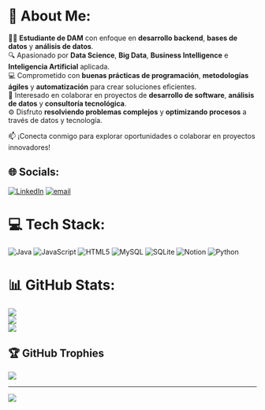 # 💫 About Me:

👨‍💻 **Estudiante de DAM** con enfoque en **desarrollo backend**, **bases de datos** y **análisis de datos**.  
🔍 Apasionado por **Data Science**, **Big Data**, **Business Intelligence** e **Inteligencia Artificial** aplicada.  
💻 Comprometido con **buenas prácticas de programación**, **metodologías ágiles** y **automatización** para crear soluciones eficientes.  
🚀 Interesado en colaborar en proyectos de **desarrollo de software**, **análisis de datos** y **consultoría tecnológica**.  
⚙️ Disfruto **resolviendo problemas complejos** y **optimizando procesos** a través de datos y tecnología.

📫 ¡Conecta conmigo para explorar oportunidades o colaborar en proyectos innovadores!

## 🌐 Socials:
[![LinkedIn](https://img.shields.io/badge/LinkedIn-%230077B5.svg?logo=linkedin&logoColor=white)](https://linkedin.com/in/www.linkedin.com/in/raúl-de-justo) [![email](https://img.shields.io/badge/Email-D14836?logo=gmail&logoColor=white)](mailto:Rauljusto7@outlook.com) 

# 💻 Tech Stack:
![Java](https://img.shields.io/badge/java-%23ED8B00.svg?style=for-the-badge&logo=openjdk&logoColor=white) ![JavaScript](https://img.shields.io/badge/javascript-%23323330.svg?style=for-the-badge&logo=javascript&logoColor=%23F7DF1E) ![HTML5](https://img.shields.io/badge/html5-%23E34F26.svg?style=for-the-badge&logo=html5&logoColor=white) ![MySQL](https://img.shields.io/badge/mysql-4479A1.svg?style=for-the-badge&logo=mysql&logoColor=white) ![SQLite](https://img.shields.io/badge/sqlite-%2307405e.svg?style=for-the-badge&logo=sqlite&logoColor=white) ![Notion](https://img.shields.io/badge/Notion-%23000000.svg?style=for-the-badge&logo=notion&logoColor=white) ![Python](https://img.shields.io/badge/python-3670A0?style=for-the-badge&logo=python&logoColor=ffdd54)
# 📊 GitHub Stats:
![](https://github-readme-stats.vercel.app/api?username=Raul-data&theme=aura&hide_border=false&include_all_commits=true&count_private=false)<br/>
![](https://nirzak-streak-stats.vercel.app/?user=Raul-data&theme=aura&hide_border=false)<br/>
![](https://github-readme-stats.vercel.app/api/top-langs/?username=Raul-data&theme=aura&hide_border=false&include_all_commits=true&count_private=false&layout=compact)

## 🏆 GitHub Trophies
![](https://github-profile-trophy.vercel.app/?username=Raul-data&theme=radical&no-frame=true&no-bg=true&margin-w=4)

---
[![](https://visitcount.itsvg.in/api?id=Raul-data&icon=2&color=6)](https://visitcount.itsvg.in)

<!-- Proudly created with GPRM ( https://gprm.itsvg.in ) -->
